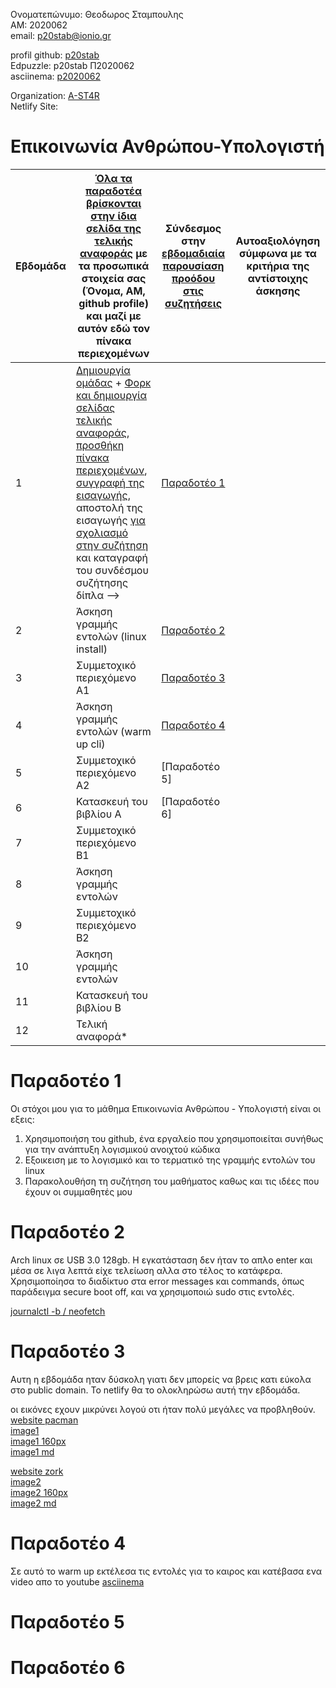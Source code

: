 Ονοματεπώνυμο: Θεοδωρος Σταμπουλης <br>
ΑΜ: 2020062 <br>
email: p20stab@ionio.gr 

profil github: [p20stab]() <br>
Edpuzzle: p20stab Π2020062 <br>
asciinema: [p2020062](https://asciinema.org/~p2020062) <br>

Organization: [A-ST4R](https://github.com/A-ST4R) <br>
Netlify Site: <br>

# Επικοινωνία Ανθρώπου-Υπολογιστή

| Εβδομάδα | [Όλα τα παραδοτέα βρίσκονται στην ίδια σελίδα της τελικής αναφοράς](https://courses-ionio.github.io/help/deliverables/) με τα προσωπικά στοιχεία σας (Όνομα, ΑΜ, github profile) και μαζί με αυτόν εδώ τον πίνακα περιεχομένων | Σύνδεσμος στην [εβδομαδιαία παρουσίαση προόδου στις συζητήσεις](https://github.com/courses-ionio/help/discussions/categories/show-and-tell) | Αυτοαξιολόγηση σύμφωνα με τα κριτήρια της αντίστοιχης άσκησης |
| --- | --- | --- | --- |
| 1 |  [Δημιουργία ομάδας](https://github.com/courses-ionio/hci/discussions/1794) + [Φορκ και δημιουργία σελίδας τελικής αναφοράς](https://courses-ionio.github.io/help/guide/), [προσθήκη πίνακα περιεχομένων](https://raw.githubusercontent.com/courses-ionio/hci/master/README.md), [συγγραφή της εισαγωγής](https://courses-ionio.github.io/help/intro/), αποστολή της εισαγωγής [για σχολιασμό στην συζήτηση](https://github.com/courses-ionio/help/discussions/categories/show-and-tell) και καταγραφή του συνδέσμου συζήτησης δίπλα --> | [Παραδοτέο 1](https://github.com/courses-ionio/help/discussions/868) | |
| 2 | Άσκηση γραμμής εντολών (linux install) | [Παραδοτέο 2](https://github.com/courses-ionio/help/discussions/1097) | |
| 3 | Συμμετοχικό περιεχόμενο A1 | [Παραδοτέο 3](https://github.com/courses-ionio/help/discussions/1243) | |
| 4 | Άσκηση γραμμής εντολών (warm up cli) | [Παραδοτέο 4](https://github.com/courses-ionio/help/discussions/1507) | |
| 5 | Συμμετοχικό περιεχόμενο A2 | [Παραδοτέο 5] | |
| 6 | Κατασκευή του βιβλίου Α | [Παραδοτέο 6] | |
| 7 | Συμμετοχικό περιεχόμενο B1 | | |
| 8 | Άσκηση γραμμής εντολών | | |
| 9 | Συμμετοχικό περιεχόμενο B2 | | |
| 10 | Άσκηση γραμμής εντολών | | |
| 11 | Κατασκευή του βιβλίου Β | | |
| 12 | Τελική αναφορά* | | |

<h1>Παραδοτέο 1 </h1>

Οι στόχοι μου για το μάθημα Επικοινωνία Ανθρώπου - Υπολογιστή είναι οι εξεις:
1) Χρησιμοποιήση του github, ένα εργαλείο που χρησιμοποιείται συνήθως για την ανάπτυξη λογισμικού ανοιχτού κώδικα 
2) Εξοικειση με το λογισμικό και το τερματικό της γραμμής εντολών του linux 
3) Παρακολουθήση τη συζήτηση του μαθήματος καθως και τις ιδέες που έχουν οι συμμαθητές μου 

<h1>Παραδοτέο 2 </h1>

Arch linux σε USB 3.0 128gb. Η εγκατάσταση δεν ήταν το απλο enter και μέσα σε λιγα λεπτά είχε τελείωση αλλα στο τέλος το κατάφερα. Χρησιμοποίησα το διαδίκτυο στα error messages και commands, όπως παράδειγμα secure boot off, και να χρησιμοποιώ sudo στις εντολές.

[journalctl -b / neofetch](https://asciinema.org/a/528928)

<h1>Παραδοτέο 3 </h1>

Αυτη η εβδομάδα ηταν δύσκολη γιατι δεν μπορείς να βρεις κατι εύκολα στο public domain. Το netlify θα το ολοκληρώσω αυτή την εβδομάδα.

οι εικόνες εχουν μικρύνει λογού οτι ήταν πολύ μεγάλες να προβληθούν.<br>
[website pacman](https://melodic-malasada-eef077.netlify.app/gallery/pacman_arcade_machine/)<br>
[image1](https://github.com/p20stab/images/blob/2020062/pacman_arcade_machine.jpg)<br>
[image1 160px](https://github.com/p20stab/images/blob/2020062/pacman_arcade_machine_thumb.jpg)<br>
[image1 md](https://github.com/p20stab/_gallery/blob/2020062/pacman_arcade_machine.md)

[website zork](https://melodic-malasada-eef077.netlify.app/gallery/zork_photo/)<br>
[image2](https://github.com/p20stab/images/blob/2020062/zork_photo.jpg)<br>
[image2 160px](https://github.com/p20stab/images/blob/2020062/zork_photo_thumb.jpg)<br>
[image2 md](https://github.com/p20stab/_gallery/blob/2020062/zork_photo.md)

<h1>Παραδοτέο 4 </h1>

Σε αυτό το warm up εκτέλεσα τις εντολές για το καιρος και κατέβασα ενα video απο το youtube
[asciinema](https://asciinema.org/a/535639)

<h1>Παραδοτέο 5 </h1>



<h1>Παραδοτέο 6 </h1>
